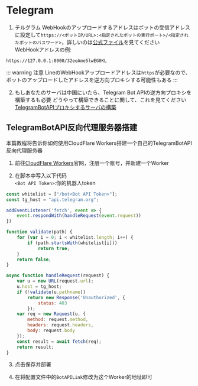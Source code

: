 # Telegram
1. テルグラム WebHookのアップロードするアドレスはボットの受信アドレスに設定して`https://<ボットIP/URL>:<指定されたボットの実行ポート>/<指定されたボットのパスワード>`，詳しいのは[公式ファイル](https://core.telegram.org/bots/api#setwebhook)を見てください  
WebHookアドレスの例:
```
https://127.0.0.1:8000/32eeAme5lwEG0KL
```
::: warning 注意
LineのWebHookアップロードアドレスは`https`が必要なので、ボットのアップロードしたアドレスを逆方向プロキシする可能性もある
:::

2. もしあなたのサーバは中国にいたら、Telegram Bot APIの逆方向プロキシを構築するも必要 どうやって構築できることに関して、これを見てください[TelegramBotAPIプロキシするサーバの構築](#telegrambotapi反向代理服务器搭建)

## TelegramBotAPI反向代理服务器搭建
本篇教程将告诉你如何使用CloudFlare Workers搭建一个自己的TelegramBotAPI反向代理服务器

1. 前往[CloudFlare Workers](https://workers.cloudflare.com/)官网，注册一个账号，并新建一个Worker

2. 在脚本中写入以下代码  
`<Bot API Token>`:你的机器人token
``` js
const whitelist = ["/bot<Bot API Token>"];
const tg_host = "api.telegram.org";

addEventListener('fetch', event => {
    event.respondWith(handleRequest(event.request))
})

function validate(path) {
    for (var i = 0; i < whitelist.length; i++) {
        if (path.startsWith(whitelist[i]))
            return true;
    }
    return false;
}

async function handleRequest(request) {
    var u = new URL(request.url);
    u.host = tg_host;
    if (!validate(u.pathname))
        return new Response('Unauthorized', {
            status: 403
        });
    var req = new Request(u, {
        method: request.method,
        headers: request.headers,
        body: request.body
    });
    const result = await fetch(req);
    return result;
}
```
3. 点击保存并部署

4. 在将配置文件中的`BotAPILink`修改为这个Worker的地址即可